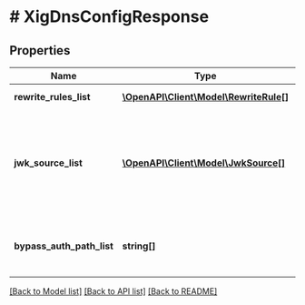 # # XigDnsConfigResponse

## Properties

Name | Type | Description | Notes
------------ | ------------- | ------------- | -------------
**rewrite_rules_list** | [**\OpenAPI\Client\Model\RewriteRule[]**](RewriteRule.md) | Rules to rewrite API paths. | [optional]
**jwk_source_list** | [**\OpenAPI\Client\Model\JwkSource[]**](JwkSource.md) | -&gt; Required if any proxy rule has token validation on. This is the source information where XIG will poll for JSON web keys and do token validations against. | [optional]
**bypass_auth_path_list** | **string[]** | -&gt; Api path regex which needs to bypass authendication/token validation. | [optional]

[[Back to Model list]](../../README.md#models) [[Back to API list]](../../README.md#endpoints) [[Back to README]](../../README.md)
